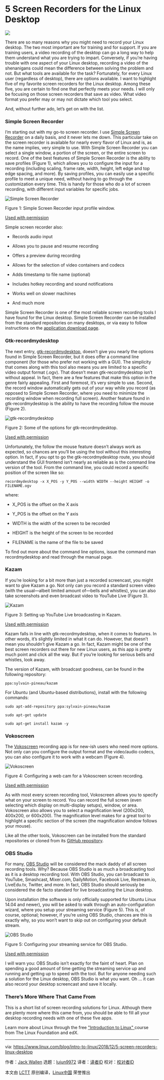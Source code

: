 [#]: collector: (lujun9972)
[#]: translator: ( )
[#]: reviewer: ( )
[#]: publisher: ( )
[#]: url: ( )
[#]: subject: (5 Screen Recorders for the Linux Desktop)
[#]: via: (https://www.linux.com/blog/intro-to-linux/2018/12/5-screen-recorders-linux-desktop)
[#]: author: (Jack Wallen https://www.linux.com/users/jlwallen)

5 Screen Recorders for the Linux Desktop
======

![](https://www.linux.com/sites/lcom/files/styles/rendered_file/public/screen-record.png?itok=tKWx29k8)

There are so many reasons why you might need to record your Linux desktop. The two most important are for training and for support. If you are training users, a video recording of the desktop can go a long way to help them understand what you are trying to impart. Conversely, if you’re having trouble with one aspect of your Linux desktop, recording a video of the shenanigans could mean the difference between solving the problem and not. But what tools are available for the task? Fortunately, for every Linux user (regardless of desktop), there are options available. I want to highlight five of my favorite screen recorders for the Linux desktop. Among these five, you are certain to find one that perfectly meets your needs. I will only be focusing on those screen recorders that save as video. What video format you prefer may or may not dictate which tool you select.

And, without further ado, let’s get on with the list.

### Simple Screen Recorder

I’m starting out with my go-to screen recorder. I use [Simple Screen Recorder][1] on a daily basis, and it never lets me down. This particular take on the screen recorder is available for nearly every flavor of Linux and is, as the name implies, very simple to use. With Simple Screen Recorder you can select a single window, a portion of the screen, or the entire screen to record. One of the best features of Simple Screen Recorder is the ability to save profiles (Figure 1), which allows you to configure the input for a recording (including scaling, frame rate, width, height, left edge and top edge spacing, and more). By saving profiles, you can easily use a specific profile to meet a unique need, without having to go through the customization every time. This is handy for those who do a lot of screen recording, with different input variables for specific jobs.

![Simple Screen Recorder ][3]

Figure 1: Simple Screen Recorder input profile window.

[Used with permission][4]

Simple screen recorder also:

  * Records audio input

  * Allows you to pause and resume recording

  * Offers a preview during recording

  * Allows for the selection of video containers and codecs

  * Adds timestamp to file name (optional)

  * Includes hotkey recording and sound notifications

  * Works well on slower machines

  * And much more




Simple Screen Recorder is one of the most reliable screen recording tools I have found for the Linux desktop. Simple Screen Recorder can be installed from the standard repositories on many desktops, or via easy to follow instructions on the [application download page][5].

### Gtk-recordmydesktop

The next entry, [gtk-recordmydesktop][6], doesn’t give you nearly the options found in Simple Screen Recorder, but it does offer a command line component (for those who prefer not working with a GUI). The simplicity that comes along with this tool also means you are limited to a specific video output format (.ogv). That doesn’t mean gtk-recordmydesktop isn’t without appeal. In fact, there are a few features that make this option in the genre fairly appealing. First and foremost, it’s very simple to use. Second, the record window automatically gets out of your way while you record (as opposed to Simple Screen Recorder, where you need to minimize the recording window when recording full screen). Another feature found in gtk-recordmydesktop is the ability to have the recording follow the mouse (Figure 2).

![gtk-recordmydesktop][8]

Figure 2: Some of the options for gtk-recordmydesktop.

[Used with permission][4]

Unfortunately, the follow the mouse feature doesn’t always work as expected, so chances are you’ll be using the tool without this interesting option. In fact, if you opt to go the gtk-recordmydesktop route, you should understand the GUI frontend isn’t nearly as reliable as is the command line version of the tool. From the command line, you could record a specific position of the screen like so:

```
recordmydesktop -x X_POS -y Y_POS --width WIDTH --height HEIGHT -o FILENAME.ogv
```

where:

  * X_POS is the offset on the X axis

  * Y_POS is the offset on the Y axis

  * WIDTH is the width of the screen to be recorded

  * HEIGHT is the height of the screen to be recorded

  * FILENAME is the name of the file to be saved




To find out more about the command line options, issue the command man recordmydesktop and read through the manual page.

### Kazam

If you’re looking for a bit more than just a recorded screencast, you might want to give Kazam a go. Not only can you record a standard screen video (with the usual—albeit limited amount of—bells and whistles), you can also take screenshots and even broadcast video to YouTube Live (Figure 3).

![Kazam][10]

Figure 3: Setting up YouTube Live broadcasting in Kazam.

[Used with permission][4]

Kazam falls in line with gtk-recordmydesktop, when it comes to features. In other words, it’s slightly limited in what it can do. However, that doesn’t mean you shouldn’t give Kazam a go. In fact, Kazam might be one of the best screen recorders out there for new Linux users, as this app is pretty much point and click all the way. But if you’re looking for serious bells and whistles, look away.

The version of Kazam, with broadcast goodness, can be found in the following repository:

```
ppa:sylvain-pineau/kazam
```

For Ubuntu (and Ubuntu-based distributions), install with the following commands:

```
sudo apt-add-repository ppa:sylvain-pineau/kazam

sudo apt-get update

sudo apt-get install kazam -y
```

### Vokoscreen

The [Vokoscreen][11] recording app is for new-ish users who need more options. Not only can you configure the output format and the video/audio codecs, you can also configure it to work with a webcam (Figure 4).

![Vokoscreen][13]

Figure 4: Configuring a web cam for a Vokoscreen screen recording.

[Used with permission][4]

As with most every screen recording tool, Vokoscreen allows you to specify what on your screen to record. You can record the full screen (even selecting which display on multi-display setups), window, or area. Vokoscreen also allows you to select a magnification level (200x200, 400x200, or 600x200). The magnification level makes for a great tool to highlight a specific section of the screen (the magnification window follows your mouse).

Like all the other tools, Vokoscreen can be installed from the standard repositories or cloned from its [GitHub repository][14].

### OBS Studio

For many, [OBS Studio][15] will be considered the mack daddy of all screen recording tools. Why? Because OBS Studio is as much a broadcasting tool as it is a desktop recording tool. With OBS Studio, you can broadcast to YouTube, Smashcast, Mixer.com, DailyMotion, Facebook Live, Restream.io, LiveEdu.tv, Twitter, and more. In fact, OBS Studio should seriously be considered the de facto standard for live broadcasting the Linux desktop.

Upon installation (the software is only officially supported for Ubuntu Linux 14.04 and newer), you will be asked to walk through an auto-configuration wizard, where you setup your streaming service (Figure 5). This is, of course, optional; however, if you’re using OBS Studio, chances are this is exactly why, so you won’t want to skip out on configuring your default stream.

![OBS Studio][17]

Figure 5: Configuring your streaming service for OBS Studio.

[Used with permission][4]

I will warn you: OBS Studio isn’t exactly for the faint of heart. Plan on spending a good amount of time getting the streaming service up and running and getting up to speed with the tool. But for anyone needing such a solution for the Linux desktop, OBS Studio is what you want. Oh … it can also record your desktop screencast and save it locally.

### There’s More Where That Came From

This is a short list of screen recording solutions for Linux. Although there are plenty more where this came from, you should be able to fill all your desktop recording needs with one of these five apps.

Learn more about Linux through the free ["Introduction to Linux" ][18]course from The Linux Foundation and edX.

--------------------------------------------------------------------------------

via: https://www.linux.com/blog/intro-to-linux/2018/12/5-screen-recorders-linux-desktop

作者：[Jack Wallen][a]
选题：[lujun9972][b]
译者：[译者ID](https://github.com/译者ID)
校对：[校对者ID](https://github.com/校对者ID)

本文由 [LCTT](https://github.com/LCTT/TranslateProject) 原创编译，[Linux中国](https://linux.cn/) 荣誉推出

[a]: https://www.linux.com/users/jlwallen
[b]: https://github.com/lujun9972
[1]: http://www.maartenbaert.be/simplescreenrecorder/
[2]: /files/images/screenrecorder1jpg
[3]: https://www.linux.com/sites/lcom/files/styles/rendered_file/public/screenrecorder_1.jpg?itok=hZJ5xugI (Simple Screen Recorder )
[4]: /licenses/category/used-permission
[5]: http://www.maartenbaert.be/simplescreenrecorder/#download
[6]: http://recordmydesktop.sourceforge.net/about.php
[7]: /files/images/screenrecorder2jpg
[8]: https://www.linux.com/sites/lcom/files/styles/rendered_file/public/screenrecorder_2.jpg?itok=TEGXaVYI (gtk-recordmydesktop)
[9]: /files/images/screenrecorder3jpg
[10]: https://www.linux.com/sites/lcom/files/styles/rendered_file/public/screenrecorder_3.jpg?itok=cvtFjxen (Kazam)
[11]: https://github.com/vkohaupt/vokoscreen
[12]: /files/images/screenrecorder4jpg
[13]: https://www.linux.com/sites/lcom/files/styles/rendered_file/public/screenrecorder_4.jpg?itok=c3KVS954 (Vokoscreen)
[14]: https://github.com/vkohaupt/vokoscreen.git
[15]: https://obsproject.com/
[16]: /files/images/desktoprecorder5jpg
[17]: https://www.linux.com/sites/lcom/files/styles/rendered_file/public/desktoprecorder_5.jpg?itok=xyM-dCa7 (OBS Studio)
[18]: https://training.linuxfoundation.org/linux-courses/system-administration-training/introduction-to-linux
